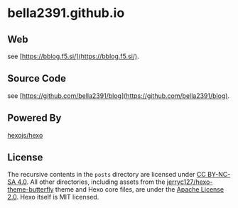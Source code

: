 # bella2391.github.io

## Web
see [https://bblog.f5.si/](https://bblog.f5.si/).

## Source Code
see [https://github.com/bella2391/blog](https://github.com/bella2391/blog).

## Powered By
[hexojs/hexo](https://github.com/hexojs/hexo)

## License
The recursive contents in the `posts` directory are licensed under [CC BY-NC-SA 4.0](posts/LICENSE). All other directories, including assets from the [jerryc127/hexo-theme-butterfly](https://github.com/jerryc127/hexo-theme-butterfly) theme and Hexo core files, are under the [Apache License 2.0](LICENSE). Hexo itself is MIT licensed.
